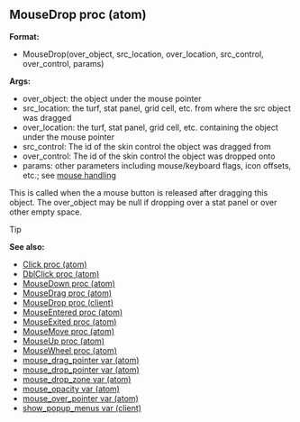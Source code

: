 ## MouseDrop proc (atom)


**Format:**
+   MouseDrop(over_object, src_location, over_location, src_control, over_control, params)

**Args:**
+   over_object: the object under the mouse pointer
+   src_location: the turf, stat panel, grid cell, etc. from where the
    src object was dragged
+   over_location: the turf, stat panel, grid cell, etc. containing the
    object under the mouse pointer
+   src_control: The id of the skin control the object was dragged from
+   over_control: The id of the skin control the object was dropped onto
+   params: other parameters including mouse/keyboard flags, icon
    offsets, etc.; see [mouse handling](/ref/DM/mouse.md) 

This is called when the a mouse button is released after
dragging this object. The over_object may be null if dropping over a
stat panel or over other empty space.

> [!TIP] 
> **See also:**
> +   [Click proc (atom)](/ref/atom/proc/Click.md) 
> +   [DblClick proc (atom)](/ref/atom/proc/DblClick.md) 
> +   [MouseDown proc (atom)](/ref/atom/proc/MouseDown.md) 
> +   [MouseDrag proc (atom)](/ref/atom/proc/MouseDrag.md) 
> +   [MouseDrop proc (client)](/ref/client/proc/MouseDrop.md) 
> +   [MouseEntered proc (atom)](/ref/atom/proc/MouseEntered.md) 
> +   [MouseExited proc (atom)](/ref/atom/proc/MouseExited.md) 
> +   [MouseMove proc (atom)](/ref/atom/proc/MouseMove.md) 
> +   [MouseUp proc (atom)](/ref/atom/proc/MouseUp.md) 
> +   [MouseWheel proc (atom)](/ref/atom/proc/MouseWheel.md) 
> +   [mouse_drag_pointer var (atom)](/ref/atom/var/mouse_drag_pointer.md) 
> +   [mouse_drop_pointer var (atom)](/ref/atom/var/mouse_drop_pointer.md) 
> +   [mouse_drop_zone var (atom)](/ref/atom/var/mouse_drop_zone.md) 
> +   [mouse_opacity var (atom)](/ref/atom/var/mouse_opacity.md) 
> +   [mouse_over_pointer var (atom)](/ref/atom/var/mouse_over_pointer.md) 
> +   [show_popup_menus var (client)](/ref/client/var/show_popup_menus.md) 